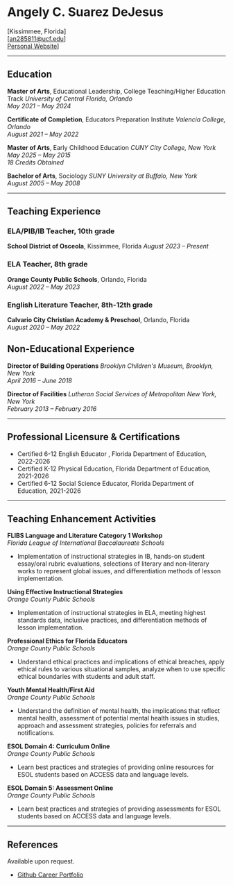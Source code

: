 # Angely C. Suarez DeJesus 
[Kissimmee, Florida]   
[an285811@ucf.edu]  
[Personal Website](https://sites.google.com/view/angely-suarez-dejesus/home)]

---

## Education
**Master of Arts**, Educational Leadership, College Teaching/Higher Education Track 
*University of Central Florida, Orlando*  
*May 2021 – May 2024*  

**Certificate of Completion**, Educators Preparation Institute
*Valencia College, Orlando*  
*August 2021 – May 2022*  

**Master of Arts**, Early Childhood Education
*CUNY City College, New York*  
*May 2025 – May 2015*  
*18 Credits Obtained*

**Bachelor of Arts**, Sociology 
*SUNY University at Buffalo, New York*  
*August 2005 – May 2008*  

---

## Teaching Experience

### ELA/PIB/IB Teacher, 10th grade
**School District of Osceola**, Kissimmee, Florida 
*August 2023 – Present*  


### ELA Teacher, 8th grade
**Orange County Public Schools**, Orlando, Florida  
*August 2022 – May 2023*  


### English Literature Teacher, 8th-12th grade
**Calvario City Christian Academy & Preschool**, Orlando, Florida  
*August 2020 – May 2022* 


## Non-Educational Experience
**Director of Building Operations**
*Brooklyn Children's Museum, Brooklyn, New York*  
*April 2016 – June 2018*


**Director of Facilities**
*Lutheran Social Services of Metropolitan New York, New York*  
*February 2013 – February 2016*

---

## Professional Licensure & Certifications
- Certified 6-12 English Educator , Florida Department of Education, 2022-2026
- Certified K-12 Physical Education, Florida Department of Education, 2021-2026
- Certified 6-12 Social Science Educator, Florida Department of Education, 2021-2026

---

## Teaching Enhancement Activities
**FLIBS Language and Literature Category 1 Workshop**  
*Florida League of International Baccalaureate Schools* 
- Implementation of instructional strategies in IB, hands-on student essay/oral rubric evaluations, selections of literary and non-literary works to represent global issues, and differentiation methods of lesson implementation. 


**Using Effective Instructional Strategies**  
*Orange County Public Schools* 
- Implementation of instructional strategies in ELA, meeting highest standards data, inclusive practices, and differentiation methods of lesson implementation. 


**Professional Ethics for Florida Educators**  
*Orange County Public Schools* 
- Understand ethical practices and implications of ethical breaches, apply ethical rules to various situational samples, analyze when to use specific ethical boundaries with students and adult staff. 


**Youth Mental Health/First Aid**  
*Orange County Public Schools* 
- Understand the definition of mental health, the implications that reflect mental health, assessment of potential mental health issues in studies, approach and assessment strategies, policies for referrals and notifications. 


**ESOL Domain 4: Curriculum Online**  
*Orange County Public Schools* 
- Learn best practices and strategies of providing online resources for ESOL students based on ACCESS data and language levels. 


**ESOL Domain 5: Assessment Online**  
*Orange County Public Schools* 
- Learn best practices and strategies of providing assessments for ESOL students based on ACCESS data and language levels. 

---

## References
Available upon request.


- [Github Career Portfolio](https://acsuarez84.github.io/Career-Portfolio/)
 
